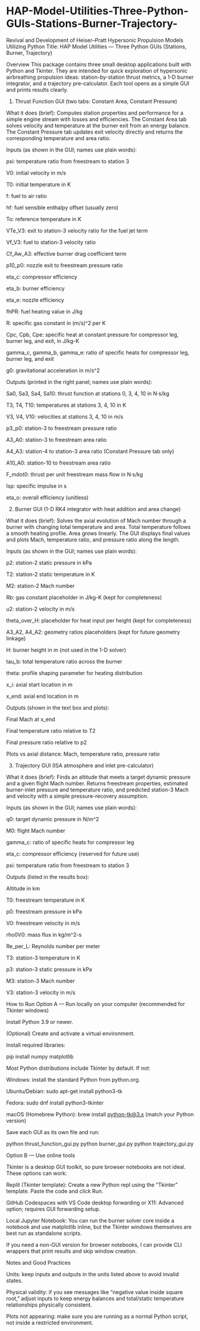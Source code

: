 # HAP-Model-Utilities-Three-Python-GUIs-Stations-Burner-Trajectory-
Revival and Development of Heiser–Pratt Hypersonic Propulsion Models Utilizing Python
Title: HAP Model Utilities — Three Python GUIs (Stations, Burner, Trajectory)

Overview
This package contains three small desktop applications built with Python and Tkinter. They are intended for quick exploration of hypersonic airbreathing propulsion ideas: station-by-station thrust metrics, a 1-D burner integrator, and a trajectory pre-calculator. Each tool opens as a simple GUI and prints results clearly.

1) Thrust Function GUI (two tabs: Constant Area, Constant Pressure)

What it does (brief):
Computes station properties and performance for a simple engine stream with losses and efficiencies. The Constant Area tab solves velocity and temperature at the burner exit from an energy balance. The Constant Pressure tab updates exit velocity directly and returns the corresponding temperature and area ratio.

Inputs (as shown in the GUI; names use plain words):

psi: temperature ratio from freestream to station 3

V0: initial velocity in m/s

T0: initial temperature in K

f: fuel to air ratio

hf: fuel sensible enthalpy offset (usually zero)

To: reference temperature in K

VTe_V3: exit to station-3 velocity ratio for the fuel jet term

Vf_V3: fuel to station-3 velocity ratio

Cf_Aw_A3: effective burner drag coefficient term

p10_p0: nozzle exit to freestream pressure ratio

eta_c: compressor efficiency

eta_b: burner efficiency

eta_e: nozzle efficiency

fhPR: fuel heating value in J/kg

R: specific gas constant in (m/s)^2 per K

Cpc, Cpb, Cpe: specific heat at constant pressure for compressor leg, burner leg, and exit, in J/kg-K

gamma_c, gamma_b, gamma_e: ratio of specific heats for compressor leg, burner leg, and exit

g0: gravitational acceleration in m/s^2

Outputs (printed in the right panel; names use plain words):

Sa0, Sa3, Sa4, Sa10: thrust function at stations 0, 3, 4, 10 in N·s/kg

T3, T4, T10: temperatures at stations 3, 4, 10 in K

V3, V4, V10: velocities at stations 3, 4, 10 in m/s

p3_p0: station-3 to freestream pressure ratio

A3_A0: station-3 to freestream area ratio

A4_A3: station-4 to station-3 area ratio (Constant Pressure tab only)

A10_A0: station-10 to freestream area ratio

F_mdot0: thrust per unit freestream mass flow in N·s/kg

Isp: specific impulse in s

eta_o: overall efficiency (unitless)

2) Burner GUI (1-D RK4 integrator with heat addition and area change)

What it does (brief):
Solves the axial evolution of Mach number through a burner with changing total temperature and area. Total temperature follows a smooth heating profile. Area grows linearly. The GUI displays final values and plots Mach, temperature ratio, and pressure ratio along the length.

Inputs (as shown in the GUI; names use plain words):

p2: station-2 static pressure in kPa

T2: station-2 static temperature in K

M2: station-2 Mach number

Rb: gas constant placeholder in J/kg-K (kept for completeness)

u2: station-2 velocity in m/s

theta_over_H: placeholder for heat input per height (kept for completeness)

A3_A2, A4_A2: geometry ratios placeholders (kept for future geometry linkage)

H: burner height in m (not used in the 1-D solver)

tau_b: total temperature ratio across the burner

theta: profile shaping parameter for heating distribution

x_i: axial start location in m

x_end: axial end location in m

Outputs (shown in the text box and plots):

Final Mach at x_end

Final temperature ratio relative to T2

Final pressure ratio relative to p2

Plots vs axial distance: Mach, temperature ratio, pressure ratio

3) Trajectory GUI (ISA atmosphere and inlet pre-calculator)

What it does (brief):
Finds an altitude that meets a target dynamic pressure and a given flight Mach number. Returns freestream properties, estimated burner-inlet pressure and temperature ratio, and predicted station-3 Mach and velocity with a simple pressure-recovery assumption.

Inputs (as shown in the GUI; names use plain words):

q0: target dynamic pressure in N/m^2

M0: flight Mach number

gamma_c: ratio of specific heats for compressor leg

eta_c: compressor efficiency (reserved for future use)

psi: temperature ratio from freestream to station 3

Outputs (listed in the results box):

Altitude in km

T0: freestream temperature in K

p0: freestream pressure in kPa

V0: freestream velocity in m/s

rho0V0: mass flux in kg/m^2-s

Re_per_L: Reynolds number per meter

T3: station-3 temperature in K

p3: station-3 static pressure in kPa

M3: station-3 Mach number

V3: station-3 velocity in m/s

How to Run
Option A — Run locally on your computer (recommended for Tkinter windows)

Install Python 3.9 or newer.

(Optional) Create and activate a virtual environment.

Install required libraries:

pip install numpy matplotlib


Most Python distributions include Tkinter by default. If not:

Windows: install the standard Python from python.org.

Ubuntu/Debian: sudo apt-get install python3-tk

Fedora: sudo dnf install python3-tkinter

macOS (Homebrew Python): brew install python-tk@3.x (match your Python version)

Save each GUI as its own file and run:

python thrust_function_gui.py
python burner_gui.py
python trajectory_gui.py

Option B — Use online tools

Tkinter is a desktop GUI toolkit, so pure browser notebooks are not ideal. These options can work:

Replit (Tkinter template): Create a new Python repl using the “Tkinter” template. Paste the code and click Run.

GitHub Codespaces with VS Code desktop forwarding or X11: Advanced option; requires GUI forwarding setup.

Local Jupyter Notebook: You can run the burner solver core inside a notebook and use matplotlib inline, but the Tkinter windows themselves are best run as standalone scripts.

If you need a non-GUI version for browser notebooks, I can provide CLI wrappers that print results and skip window creation.

Notes and Good Practices

Units: keep inputs and outputs in the units listed above to avoid invalid states.

Physical validity: if you see messages like “negative value inside square root,” adjust inputs to keep energy balances and total/static temperature relationships physically consistent.

Plots not appearing: make sure you are running as a normal Python script, not inside a restricted environment.
